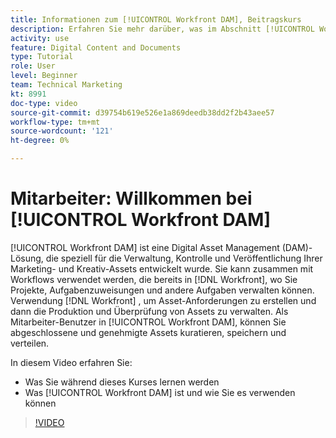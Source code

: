```yaml
---
title: Informationen zum [!UICONTROL Workfront DAM], Beitragskurs
description: Erfahren Sie mehr darüber, was im Abschnitt [!UICONTROL Workfront DAM], Beitragskurs.
activity: use
feature: Digital Content and Documents
type: Tutorial
role: User
level: Beginner
team: Technical Marketing
kt: 8991
doc-type: video
source-git-commit: d39754b619e526e1a869deedb38dd2f2b43aee57
workflow-type: tm+mt
source-wordcount: '121'
ht-degree: 0%

---
```


# Mitarbeiter: Willkommen bei [!UICONTROL Workfront DAM]

[!UICONTROL Workfront DAM] ist eine Digital Asset Management (DAM)-Lösung, die speziell für die Verwaltung, Kontrolle und Veröffentlichung Ihrer Marketing- und Kreativ-Assets entwickelt wurde. Sie kann zusammen mit Workflows verwendet werden, die bereits in [!DNL Workfront], wo Sie Projekte, Aufgabenzuweisungen und andere Aufgaben verwalten können. Verwendung [!DNL Workfront] , um Asset-Anforderungen zu erstellen und dann die Produktion und Überprüfung von Assets zu verwalten. Als Mitarbeiter-Benutzer in [!UICONTROL Workfront DAM], können Sie abgeschlossene und genehmigte Assets kuratieren, speichern und verteilen.

In diesem Video erfahren Sie:

* Was Sie während dieses Kurses lernen werden
* Was [!UICONTROL Workfront DAM] ist und wie Sie es verwenden können

>[!VIDEO](https://video.tv.adobe.com/v/335251/?quality=12)
